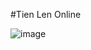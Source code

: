 #Tien Len Online

![image](https://github.com/tungtose/tienlen/assets/72777913/ab194205-8095-460d-bb70-23d5eb1ae669)
